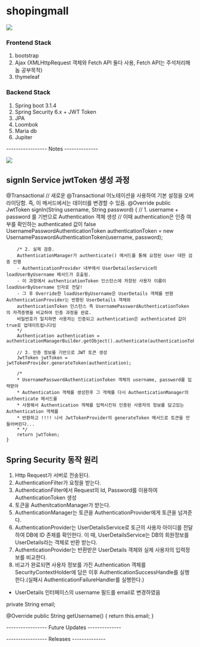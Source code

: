 # shopingmall


<img width="{80%}" src="https://github.com/Imadeveloperrr/shopingmall/assets/99321607/54ffe5db-39d5-40a2-9d30-3b4bd6cd5de1"/>


### Frontend Stack

1. bootstrap
2. Ajax (XMLHttpRequest 객체와 Fetch API 둘다 사용, Fetch API는 주석처리해놈 공부목적)
3. thymeleaf

### Backend Stack
1. Spring boot 3.1.4
2. Spring Security 6.x + JWT Token
3. JPA
4. Loombok
5. Maria db
6. Jupiter


----------------- Notes  -------------- 

<img width="{80%}" src="https://github.com/Imadeveloperrr/shopingmall/assets/99321607/58758ddf-a843-4ca7-badb-114a19a11c18"/>


## signIn Service jwtToken 생성 과정

@Transactional // 새로운 @Transactional 어노테이션을 사용하여 기본 설정을 오버라이딩함. 즉, 이 메서드에서는 데이터를 변경할 수 있음.
    @Override
    public JwtToken signIn(String username, String password) {
        // 1. username + password 를 기반으로 Authentication 객체 생성
        // 이때 authentication은 인증 여부를 확인하는 authenticated 값이 false
        UsernamePasswordAuthenticationToken authenticationToken = new UsernamePasswordAuthenticationToken(username, password);

        /* 2. 실제 검증.
        AuthenticationManager가 authenticate() 메서드를 통해 요청된 User 대한 검증 진행
        - AuthenticationProvider 내부에서 UserDetailesService의 loadUserByUsername 메서드가 호출됨.
        - 이 과정에서 authenticationToken 인스턴스에 저장된 사용자 이름이 loadUserByUsername 인자로 전달!
        - 그 후 Override한 loadUserByUsername은 UserDetails 객체를 반환 AuthenticationProvider는 반환된 UserDetails 객체와
        authenticationToken 인스턴스 즉 UsernamePasswordAuthenticationToken 의 자격증명을 비교하여 인증 과정을 완료.
        비밀번호가 일치하면 사용자는 인증되고 authentication은 authenticated 값이 true로 업데이트됩니다잉
        */
        Authentication authentication = authenticationManagerBuilder.getObject().authenticate(authenticationToken);

        // 3. 인증 정보를 기반으로 JWT 토큰 생성
        JwtToken jwtToken = jwtTokenProvider.generateToken(authentication);

        /*
        * UsernamePasswordAuthenticationToken 객체의 username, password를 입력받아
        * Authentication 객체를 생성한후 그 객체를 다시 AuthenticationManager의 authenticate 메서드를
        * 사용해서 Authentication 객체를 입력시킨뒤 인증된 사용자의 정보를 담고있는 Authentication 객체를
        * 반환하고 !!!! 나서 JwtTokenProvider의 generateToken 메서드로 토큰을 만들어버린다...
        * */
        return jwtToken;
    }


## Spring Security 동작 원리

1. Http Request가 서버로 전송된다.
2. AuthenticationFilter가 요청을 받는다.
3. AuthenticationFilter에서 Request의 Id, Password를 이용하여 AuthenticationToken 생성
4. 토큰을 AuthenitcationManager가 받는다.
5. AuthenticationManager는 토큰을 AuthenticationProvider에게 토큰을 넘겨준다.
6. AuthenticationProvider는 UserDetailsService로 토근의 사용자 아이디를 전달하여 DB에 ID 존재를 확인한다. 이 때, UserDetailsService는 DB의 회원정보를 UserDetails라는 객체로 반환 받는다.
7. AuthenticationProvider는 반환받은 UserDetails 객체와 실제 사용자의 입력정보를 비교한다.
8. 비교가 완료되면 사용자 정보를 가진 Authentication 객체를 SecurityContextHolder에 담은 이후 AuthenticationSuccessHandle를 실행한다.(실패시 AuthenticationFailureHandler를 실행한다.)


* UserDetails 인터페이스의 username 필드를 email로 변경하였음

private String email;

@Override
public String getUsername() {
    return this.email;
    }


----------------- Future Updates -------------- 



----------------- Releases --------------



